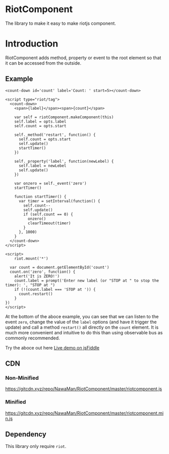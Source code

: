 # RiotComponent
The library to make it easy to make riotjs component.

# Introduction
RiotComponent adds method, property or event to the root element so that it can be accessed from the outside.

## Example
    <count-down id='count' label='Count: ' start=5></count-down>

    <script type="riot/tag">
      <count-down>
        <span>{label}</span><span>{count}</span>
    
        var self = riotComponent.makeComponent(this)
        self.label = opts.label
        self.count = opts.start
    
        self._method('restart', function() {
          self.count = opts.start
          self.update()
          startTimer()
        })
        
        self._property('label', function(newLebel) {
          self.label = newLebel
          self.update()
        })
        
        var onzero = self._event('zero')
        startTimer()
        
        function startTimer() {
          var timer = setInterval(function() {
            self.count--
            self.update()
            if (self.count == 0) {
              onzero()
              clearTimeout(timer)
            }
          }, 1000)
        }
      </count-down>
    </script>

    <script>
	    riot.mount('*')
  
      var count = document.getElementById('count')
      count.on('zero', function() {
        alert('It is ZERO!')
        count.label = prompt('Enter new label (or "STOP at " to stop the timer): ', "STOP at ")
        if (!(count.label === 'STOP at ')) {
          count.restart()
        }
    })
    </script>

At the bottom of the aboce example, you can see that we can listen to the event `zero`, change the value of the `label` options (and have it trigger the update) and call a method `restart()` all directly on the `count` element. It is much more convenient and intuitive to do this than using observable bus as commonly recommended.

Try the aboce out here [Live demo on jsFiddle](https://jsfiddle.net/jcdxdrpk/19/ "Live demo on jsFiddle!")

## CDN
### Non-Minified
https://gitcdn.xyz/repo/NawaMan/RiotComponent/master/riotcomponent.js
### Minified
https://gitcdn.xyz/repo/NawaMan/RiotComponent/master/riotcomponent.min.js

## Dependency
This library only require `riot`.
